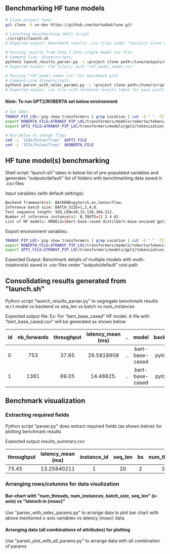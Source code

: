 ## Benchmarking HF tune models

```bash
# Clone project tune:
git clone -b ov-dev https://github.com/karkadad/tune.git
```

```bash
# Launching benchmarking shell script 
./scripts/launch.sh
# Expected output: Benchmark results .csv files under "<project clone path>/tune/outputs/default/"
```

```bash
# Parsing results from Step 2 into single model csv file 
# Command line: $tune/scripts: 
python3 launch_results_parser.py -i <project clone path>/tune/outputs/default/
# Expected output: CSV file(s) with "<hf_model_name>.csv"
```

```bash
# Parsing "<hf_model_name>.csv" for benchmark plot
# Command Line $tune/scripts: 
python3 parser_with_selec_params.py -i <project clone path>/tune/scripts/.
# Expected output: csv file with formated results table for easy plotting and visualization
```
 
#### Note: To run GPT2/ROBERTA set below environment
```bash
# Set ENVs
TRANSF_PIP_LOC=`pip show transformers | grep Location | cut -d " " -f2`
export ROBERTA_FILE=$TRANSF_PIP_LOC/transformers/models/roberta/tokenization_roberta_fast.py
export GPT2_FILE=$TRANSF_PIP_LOC/transformers/models/gpt2/tokenization_gpt2_fast.py

# Run below to change flags
sed -i '134s/False/True/' $GPT2_FILE
sed -i '157s/False/True/' $ROBERTA_FILE
```

## HF tune model(s) benchmarking 
  Shell script "launch.sh" takes in below list of pre-populated variables and generates "outputs/default" list of folders
  with benchmarking data saved in .csv files 

  Input varaibles (with default settings):

  ```bash
  Backend framework(s): BACKEND=pytorch,ov,tensorflow.
  Inference batch size: BATCH_SIZE=1,2,4,8.
  Text sequence length: SEQ_LEN=20,32,128,384,512.
  Number of inference instance(s): N_INSTS=(1 2 4 8).
  List of HF models: MODELS=(bert-base-cased distilbert-base-uncased gpt2).
  ```
 
  Export environment variables:
  
  ```bash
  TRANSF_PIP_LOC=`pip show transformers | grep Location | cut -d " " -f2`
  export ROBERTA_FILE=$TRANSF_PIP_LOC/transformers/models/roberta/tokenization_roberta_fast.py
  export GPT2_FILE=$TRANSF_PIP_LOC/transformers/models/gpt2/tokenization_gpt2_fast.py
  ```
  
  Expected Output:
  Benchmark details of multiple models with multi-insatnce(s) saved in .csv files under "outputs/default" root path 
  
## Consolidating results generated from "launch.sh"
  
  Python script "launch_results_parser.py" to segregate benchmark results w.r.t model vs backend vs seq_len vs batch vs num_instances
  
 
  
  Expected output file:
   Ex: For "bert_base_cased" HF model. A file with "bert_base_cased.csv" will be generated as shown below
   
| id	| nb_forwards |	throughput  | latency_mean (ms)| .. | model           | backend | seq_len | bs  |	threads |	instance |
| --- |:-----------:|:-----------:|:----------------:|:--:|:---------------:|:-------:|:-------:|:---:|:-------:| --------:|
| 0   |	753	        |	37.65       | 26.5818909	     | .. | bert-base-cased |	pytorch	| 128	    |  2	|  32     |	1        |
| 1   |	1381        |	69.05       | 14.48825. 	     | .. | bert-base-cased |	pytorch	| 32	    |  2	|  32     |	1        |


## Benchmark visualization

### Extracting required fields 

Python script "parser.py" does extract required fields (as shown below) for plotting benchmark results

Expected output results_summary.csv 

|throughput |	latency_mean (ms) |	instance_id	|    seq_len	     | bs |	num_threads |	model_name      | backend  |
| --------- |:-----------------:|:-----------:|:----------------:|:--:|:-----------:|:---------------:|:--------:|
|  75.45	  |    13.25840211 	  |      1	    |         20       |	2 |	    32	    | bert_base_cased	|  pytorch | 


### Arranging rows/columns for data visulization

#### Bar-chart with "num_threads, num_instances, batch_size, seq_len" (x-axis) vs "latench in (msec)"

 Use "parser_with_selec_params.py" to arrange data to plot bar chart with above mentioned x-axis variables vs latency (msec) data.
 
#### Arranging data (all combinations of attributes) for plotting
 
 Use "parser_plot_with_all_params.py" to arrange data with all combination of params
 
 
   

